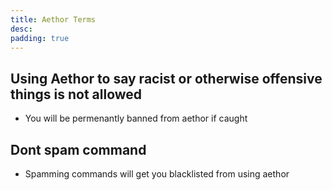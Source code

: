 ```yaml
---
title: Aethor Terms
desc:
padding: true
---
```


## Using Aethor to say racist or otherwise offensive things is not allowed

- You will be permenantly banned from aethor if caught

## Dont spam command

- Spamming commands will get you blacklisted from using aethor
